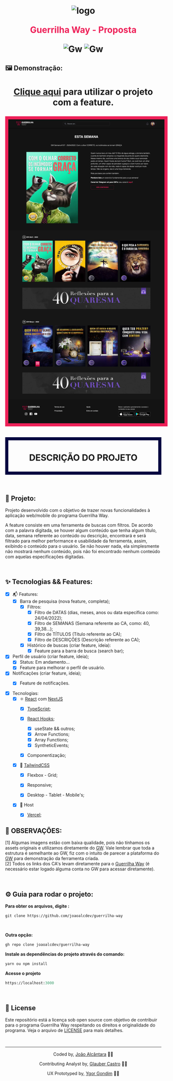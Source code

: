 <div align="center">
  <h1>
    <img alt="logo" height="30" title="logo" style="margin-top: 10px"src="./public/favicon.ico" /> 
    <p text-align="" style="color: #ee2058">Guerrilha Way - Proposta</p> 
    <p align="center">
      <img 
        src="https://img.shields.io/badge/GW-Tool%20Proposal-ee2058"
        alt="Gw" 
      />
      <img 
        src="https://img.shields.io/badge/GW-Feature%20-ee2058"
        alt="Gw" 
      />
    </p>
  </h1>
</div>

## 🖼 Demonstração:

<div align="center">
  <h1 align="center">

[Clique aqui](https://guerrilha-way.vercel.app/) para utilizar o projeto com a feature.

<img 
    src="./git-assets/cover.webp?style=flat"
    alt="Cover Project" 
    style="border: solid 10px #ee2058"
  />

  </h1>
</div>

<div align="center" style="border: solid 10px #000340">
  <h1>
    <p text-align="center">DESCRIÇÃO DO PROJETO</p> 
  </h1>
</div>

<br>

<!-- ## ⌛️ Finalization date:

- [x] Completed project: 11/04/2022
- [x] Deadline: 12/04/2022
- [x] Project Submitted: 12/04/2022 | ⏱ 11:15am (BRT GMT -3)
  - Status: Email sent for Thiago Zara && Ana... -->

<br>

## 📜 Projeto:

Projeto desenvolvido com o objetivo de trazer novas funcionalidades à aplicação web/mobile do programa Guerrilha Way.

A feature consiste em uma ferramenta de buscas com filtros. De acordo com a palavra digitada, se houver algum conteúdo que tenha algum título, data, semana referente ao conteúdo ou descrição, encontrará e será filtrado para melhor performance e usabilidade da ferramenta, assim, exibindo o conteúdo para o usuário. Se não houver nada, ela simplesmente não mostrará nenhum conteúdo, pois não foi encontrado nenhum conteúdo com aquelas especificações digitadas.

<br>

## ✨ Tecnologias && Features:



- [x] 📬 Features:
  - [x] Barra de pesquisa (nova feature, completa);
    - [x] Filtros:
      - [x] Filtro de DATAS (dias, meses, anos ou data específica como: 24/04/2022);
      - [x] Filtro de SEMANAS (Semana referente ao CA, como: 40, 39,38...);
      - [x] Filtro de TÍTULOS (Título referente ao CA);
      - [x] Filtro de DESCRIÇÕES (Descrição referente ao CA);

    - [x] Histórico de buscas (criar feature, ideia):
      - [x] Feature para a barra de busca (search bar);

- [x] Perfil de usuário (criar feature, ideia);
  - [x] Status: Em andamento...
  - [x] Feature para melhorar o perfil de usuário.

- [x] Notificações (criar feature, ideia);
  - [x] Feature de notificações.


- [x] Tecnologias:
  - [x] ⚛️ [React](https://reactjs.org/) com [NextJS](https://nextjs.org/)
    - [x] [TypeScript](https://www.typescriptlang.org/docs/);
    - [x] [React Hooks](https://reactjs.org/docs/hooks-intro.html);
      - [x] useState && outros;
      - [x] Arrow Functions;
      - [x] Array Functions;
      - [x] SyntheticEvents;
    - [x] Componentização;



  - [x] 🎨 [TailwindCSS](https://tailwindcss.com/)
    - [x] Flexbox - Grid;
    - [x] Responsive;
    - [x] Desktop - Tablet - Mobile's;



  - [x] 🎨 Host
    - [x] [Vercel](https://vercel.com/dashboard);
  

## 🔺 OBSERVAÇÕES:

[1] Algumas imagens estão com baixa qualidade, pois não tínhamos os assets originais e utilizamos diretamente do [GW](https://app.guerrilhaway.com.br/). Vale lembrar que toda a estrutura é semelhante ao GW, fiz com o intuito de parecer a plataforma do [GW](https://app.guerrilhaway.com.br/) para demonstração da ferramenta criada.<br>
[2] Todos os links dos CA's levam diretamente para o [Guerrilha Way](https://app.guerrilhaway.com.br/) (é necessário estar logado álguma conta no GW para acessar diretamente). <br>


<br>

## ⚙️ Guia para rodar o projeto:

**Para obter os arquivos, digite :**

```cl
git clone https://github.com/joaoalcdev/guerrilha-way
```

<br />

**Outra opção:**

```cl
gh repo clone joaoalcdev/guerrilha-way
```

**Instale as dependências do projeto através do comando:**

```cl
yarn ou npm install
```

**Acesse o projeto**

```cl
https://localhost:3000
```

<br />



## 📄 License

<p align="justify">

Este repositório está a licença sob open source com objetivo de contribuir para o programa Guerrilha Way respeitando os direitos e originalidade do programa. Veja o arquivo de [LICENSE](./LICENSE) para mais detalhes.

</p>

<br />

---

<div align="center">

<!-- <p align="left">
Credits:
</p> -->

Coded by, [João Alcântara](https://github.com/https://www.instagram.com/joaoalcantara.dev/) 👋🏻

Contributing Analyst by, [Glauber Castro](https://www.instagram.com/glauber.castro_/) 👋🏻

UX Prototyped by, [Ygor Gondim](https://www.instagram.com/ygoralc/) 👋🏻

</div>
